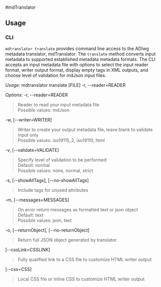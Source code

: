 #mdTranslator

## Usage

### CLI

  `mdtranslator translate` provides command line access to the ADIwg metadata translator, mdTranslator. The `translate` method converts input metadata to supported established metadata metadata formats. The CLI accepts an input metadata file with options to select the input reader format, writer output format, display empty tags in XML outputs, and choose level of validation for mdJson input files.

*Usage*:
  mdtranslator translate [FILE] -r, --reader=READER

*Options*:
  -r, --reader=READER
  > Reader to read your input metadata file  
  > Possible values: mdJson
  
  -w, [--writer=WRITER]                      
  > Writer to create your output metadata file, leave blank to validate input only  
  > Possible values: iso19115_2, iso19110, html  
  
  -v, [--validate=VALIDATE]
  > Specify level of validation to be performed  
   > Default: normal   
   > Possible values: none, normal, strict
    
  -s, [--showAllTags], [--no-showAllTags]    
  > Include tags for unused attributes
  
  -m, [--messages=MESSAGES]                  
  > On error return messages as formatted text or json object  
 > Default: text  
 > Possible values: json, text
                                             
  -o, [--returnObject], [--no-returnObject]  
  > Return full JSON object generated by translator  
  
  [--cssLink=CSSLINK]                    
  > Fully qualified link to a CSS file to customize HTML writer output
  
  [--css=CSS]                            
  > Local CSS file or inline CSS to customize HTML writer output